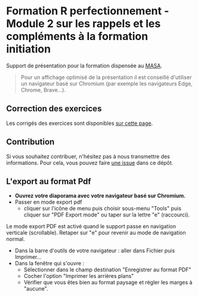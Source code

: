 # Formation R perfectionnement - Module 2 sur les rappels et les compléments à la formation initiation

Support de présentation pour la formation dispensée au [MASA](https://agriculture.gouv.fr/).

> Pour un affichage optimisé de la présentation il est conseillé d'utiliser un navigateur basé sur Chromium (par exemple les navigateurs Edge, Chrome, Brave...).

## Correction des exercices

Les corrigés des exercices sont disponibles [sur cette page](https://github.com/SSM-Agriculture/site-formations-R/wiki).
 

## Contribution

Si vous souhaitez contribuer, n'hésitez pas à nous transmettre des informations. Pour cela, vous pouvez faire [une issue](https://github.com/SSM-Agriculture/formation-R-perf-02-fonctions/issues) dans ce dépôt.


## L'export au format Pdf

- **Ouvrez votre diaporama avec votre navigateur basé sur Chromium.**  
- Passer en mode export pdf  
  - cliquer sur l'icône de menu puis choisir sous-menu "Tools" puis cliquer sur "PDF Export mode" ou taper sur la lettre "e" (raccourci).  
  
Le mode export PDF est activé quand le support passe en navigation verticale (scrollable). Retaper sur "e" pour revenir au mode de navigation normal.  

- Dans la barre d'outils de votre navigateur : aller dans Fichier puis Imprimer...
- Dans la fenêtre qui s'ouvre :
  - Sélectionner dans le champ destination "Enregistrer au format PDF"
  - Cocher l'option "Imprimer les arrières plans"
  - Vérifier que vous êtes bien au format paysage et régler les marges à "aucune". 